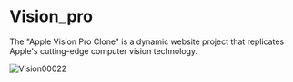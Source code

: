 # Vision_pro
The "Apple Vision Pro Clone" is a dynamic website project that replicates Apple's cutting-edge computer vision technology.


![Vision00022](https://github.com/Rohanrom/Vision_pro/assets/130893947/29825cfe-0625-4a4c-92df-92f8242be105)
